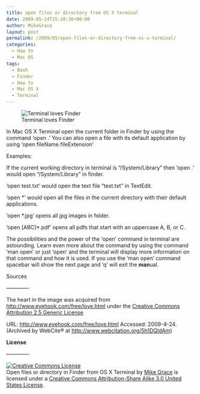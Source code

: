 ```yaml
---
title: open files or directory from OS X terminal
date: 2009-05-24T15:20:36+00:00
author: MikeGrace
layout: post
permalink: /2009/05/open-files-or-directory-from-os-x-terminal/
categories:
  - How to
  - Mac OS
tags:
  - Bash
  - Finder
  - How to
  - Mac OS X
  - Terminal
---
```

<figure id="attachment_170" style="width: 500px" class="wp-caption aligncenter"><img src="/assets/2009/05/terminal_finder_love.jpg" alt="Terminal loves Finder" title="terminal_finder_love" width="500" height="218" class="size-full wp-image-170" srcset="/assets/2009/05/terminal_finder_love.jpg 500w, /assets/2009/05/terminal_finder_love-300x130.jpg 300w" sizes="(max-width: 500px) 100vw, 500px" /><figcaption class="wp-caption-text">Terminal loves Finder</figcaption></figure> 

In Mac OS X Terminal open the current folder in Finder by using the command &#8216;open .&#8217; You can also open a file with its default application by using &#8216;open fileName.fileExtension&#8217;

Examples:

If the current working directory in terminal is &#8220;/System/Library&#8221; then &#8216;open .&#8217; would open &#8220;/System/Library&#8221; in finder.

&#8216;open test.txt&#8217; would open the text file &#8220;test.txt&#8221; in TextEdit.

&#8216;open *&#8217; would open all the files in the current directory with their default applications.

&#8216;open *.jpg&#8217; opens all jpg images in folder.

&#8216;open [ABC]*.pdf&#8217; opens all pdfs that start with an uppercase A, B, or C.

The possibilities and the power of the &#8216;open&#8217; command in terminal are astounding. Learn even more about the command by using the command &#8216;man open&#8217; or just &#8216;open&#8217; and the terminal will display more information on that command and how it is used. If you use the &#8216;man open&#8217; command spacebar will show the next page and &#8216;q&#8217; will exit the **man**ual.

Sources
  
&#8212;&#8212;&#8212;&#8212;-
  
The heart in the image was acquired from <http://www.eyehook.com/free/love.html> under the [Creative Commons Attribution 2.5 Generic License](http://creativecommons.org/licenses/by/2.5/)

URL: <http://www.eyehook.com/free/love.html> Accessed: 2009-4-24. (Archived by WebCite&reg; at <http://www.webcitation.org/5h1DQldAm>)

**License**
  
&#8212;&#8212;&#8212;&#8212;-
  
<a rel="license" href="http://creativecommons.org/licenses/by-sa/3.0/us/"><img alt="Creative Commons License" style="border-width:0" src="http://i.creativecommons.org/l/by-sa/3.0/us/88x31.png" /></a>  
<span xmlns:dc="http://purl.org/dc/elements/1.1/" property="dc:title">Open files or directory in Finder from OS X Terminal</span> by <a xmlns:cc="http://creativecommons.org/ns#" href="http://geek.michaelgrace.org/" property="cc:attributionName" rel="cc:attributionURL">Mike Grace</a> is licensed under a <a rel="license" href="http://creativecommons.org/licenses/by-sa/3.0/us/">Creative Commons Attribution-Share Alike 3.0 United States License</a>.